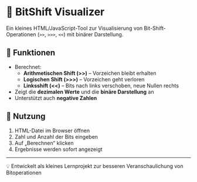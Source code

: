 # 🧠 BitShift Visualizer

Ein kleines HTML/JavaScript-Tool zur Visualisierung von Bit-Shift-Operationen (`>>`, `>>>`, `<<`) mit binärer Darstellung.

## 🔧 Funktionen

- Berechnet:
  - **Arithmetischen Shift (>>)** – Vorzeichen bleibt erhalten
  - **Logischen Shift (>>>)** – Vorzeichen geht verloren
  - **Linksshift (<<)** – Bits nach links verschoben, neue Nullen rechts
- Zeigt die **dezimalen Werte** und die **binäre Darstellung** an
- Unterstützt auch **negative Zahlen**

## 🚀 Nutzung

1. HTML-Datei im Browser öffnen
2. Zahl und Anzahl der Bits eingeben
3. Auf „Berechnen“ klicken
4. Ergebnisse werden sofort angezeigt
---

💡 Entwickelt als kleines Lernprojekt zur besseren Veranschaulichung von Bitoperationen
